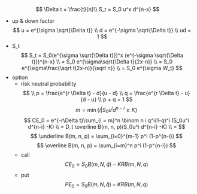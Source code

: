 $$
\Delta t = \frac{t}{n}\\
S_t = S_0 u^x d^{n-x}
$$
- up & down factor
    $$
    u = e^{\sigma \sqrt{\Delta t}} \\
    d = e^{-\sigma \sqrt{\Delta t}} \\
    ud = 1
    $$
- S_t
    $$
    S_t = S_0(e^{\sigma \sqrt{\Delta t}})^x (e^{-\sigma \sqrt{\Delta t}})^{n-x} \\ 
    = S_0 e^{\sigma\sqrt{\Delta t}(2x-n)} \\ 
    = S_0 e^{\sigma\frac{\sqrt t(2x-n)}{\sqrt n}} \\
    = S_0 e^{\sigma W_t}
    $$
- option
    - risk neutral probability
        $$
        \\
        p = \frac{e^{r \Delta t} - d}{u - d} \\
        q = \frac{e^{r \Delta t} - u}{d - u} \\
        p + q = 1
        $$
    $$
    m = \min \{i | S_0 u^i d^{n-i} \geq K\}
    $$
    $$
    CE_0 = e^{-r\Delta t}\sum_{i = m}^n \binom n i q^i(1-q)^i (S_0u^i d^{n-i} -K) \\
    = D_t \overline B(m, n, p)(S_0u^i d^{n-i} -K) \\
    = 
    $$
    $$
    \underline B(m, n, p) = \sum_{i=0}^{m-1} p^i (1-p^{n-i})
    $$
    $$
    \overline B(m, n, p) = \sum_{i=m}^n p^i (1-p^{n-i})
    $$
    - call
        $$
        CE_0 = S_0 B(m, N, \bar q) -KRB(m,N, q)
        $$
    - put
        $$
        PE_0 = S_0 B(m, N, \bar q) -KRB(m,N, q)
        $$